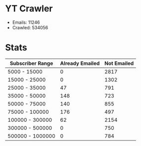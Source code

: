 # YT Crawler
- Emails: 11246
- Crawled: 534056

# Stats
| Subscriber Range  | Already Emailed | Not Emailed |
|-------|-------|-------|
| 5000 - 15000 | 0 | 2817 |
| 15000 - 25000 | 0 | 1302 |
| 25000 - 35000 | 47 | 791 |
| 35000 - 50000 | 148 | 723 |
| 50000 - 75000 | 140 | 855 |
| 75000 - 100000 | 176 | 497 |
| 100000 - 300000 | 62 | 2154 |
| 300000 - 500000 | 0 | 750 |
| 500000 - 1000000 | 0 | 784 |
